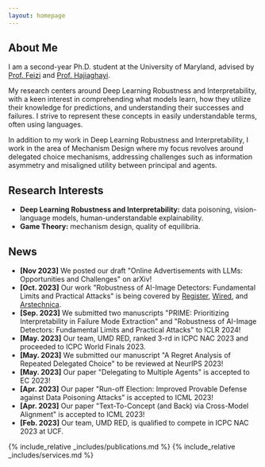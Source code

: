 ```yaml
---
layout: homepage
---
```


## About Me

I am a second-year Ph.D. student at the University of Maryland, 
advised by
<a href="https://www.cs.umd.edu/~sfeizi/">Prof. Feizi</a>
 and
 <a href="https://www.cs.umd.edu/~hajiagha/">Prof. Hajiaghayi</a>.
 
 My research centers around Deep Learning Robustness and Interpretability, with a keen interest in comprehending what models learn, how they utilize their knowledge for predictions, and understanding their successes and failures. I strive to represent these concepts in easily understandable terms, often using languages.
 
 In addition to my work in Deep Learning Robustness and Interpretability, I work in the area of Mechanism Design where my focus revolves around delegated choice mechanisms, addressing challenges such as information asymmetry and misaligned utility between principal and agents.

## Research Interests

- **Deep Learning Robustness and Interpretability:** data poisoning, vision-language models, human-understandable explainability.
- **Game Theory:** mechanism design, quality of equilibria.

## News
- **[Nov 2023]** We posted our draft "Online Advertisements with LLMs: Opportunities and Challenges" on arXiv!
- **[Oct. 2023]** Our work "Robustness of AI-Image Detectors: Fundamental Limits and Practical Attacks" is being covered by
<a href="https://www.theregister.com/2023/10/02/watermarking_security_checks/">Register</a>, 
<a href="https://www.wired.com/story/artificial-intelligence-watermarking-issues/">Wired</a>, and 
<a href="https://arstechnica.com/ai/2023/10/researchers-show-how-easy-it-is-to-defeat-ai-watermarks/">Arstechnica</a>.
- **[Sep. 2023]** We submitted two manuscripts "PRIME: Prioritizing Interpretability in Failure Mode Extraction" and "Robustness of AI-Image Detectors: Fundamental Limits and Practical Attacks" to ICLR 2024!
- **[May. 2023]** Our team, UMD RED, ranked 3-rd in ICPC NAC 2023 and proceeded to ICPC World Finals 2023.
- **[May. 2023]** We submitted our manuscript "A Regret Analysis of Repeated Delegated Choice" to be reviewed at NeurIPS 2023!
- **[May. 2023]** Our paper "Delegating to Multiple Agents" is accepted to EC 2023!
- **[Apr. 2023]** Our paper "Run-off Election: Improved Provable Defense against Data Poisoning Attacks" is accepted to ICML 2023!
- **[Apr. 2023]** Our paper "Text-To-Concept (and Back) via Cross-Model Alignment" is accepted to ICML 2023!
- **[Feb. 2023]** Our team, UMD RED, is qualified to compete in ICPC NAC 2023 at UCF.

{% include_relative _includes/publications.md %}
{% include_relative _includes/services.md %}

